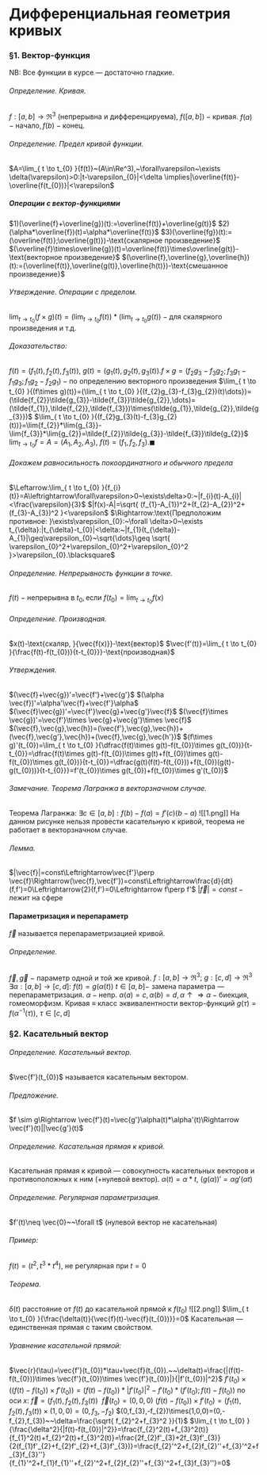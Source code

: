 # Дифференциальная геометрия кривых
### §1. Вектор-функция
NB: Все функции в курсе — достаточно гладкие.
###### Определение. Кривая.
$f:[a,b]\to\Re^3\text{ (непрерывна и дифференцируема), }f([a,b])-\text{кривая.}$ $f(a)-\text{начало},f(b)-\text{конец.}$
###### Определение. Предел кривой функции.
$A=\lim_{ t \to t_{0} }{f(t)}~(A\in\Re^3),~\forall\varepsilon~\exists \delta(\varepsilon)>0:|t-\varepsilon_{0}|<\delta \implies|\overline{f(t)}-\overline{f(t_{0})}|<\varepsilon$
##### Операции с вектор-функциями
$1)(\overline{f}+\overline{g})(t):=\overline{f(t)}+\overline{g(t)}$
$2)(\alpha*\overline{f})(t)=\alpha*\overline{f(t)}$
$3)(\overline{fg})(t):=(\overline{f(t)};\overline{g(t)})-\text{скалярное произведение}$
$(\overline{f}\times\overline{g})(t)=\overline{f(t)}\times\overline{g(t)}-\text{векторное произведение}$
$(\overline{f},\overline{g},\overline{h})(t):=(\overline{f(t)},\overline{g(t)},\overline{h(t)})-\text{смешанное произведение}$
###### Утверждение. Операции с пределом.
$\lim_{ t \to t_{0} }{(f\times g)(t)}=(\lim_{ t \to t_{0} }{f(t)})*(\lim_{ t \to t_{0} }{g(t)})-\text{для скалярного произведения и т.д.}$
###### Доказательство:
$f(t)=(f_{1}(t),f_{2}(t),f_{3}(t)),~g(t)=(g_{1}(t),g_{2}(t),g_{3}(t)).$$f\times g=(f_{2}g_{3}-f_{3}g_{2};f_{3}g_{1}-f_{1}g_{3};f_{1}g_{2}-f_{2}g_{1})-\text{по определению векторного произведения}$
$\lim_{ t \to t_{0} }{(f\times g)(t)}=(\lim_{ t \to t_{0} }{(f_{2}g_{3}-f_{3}g_{2})(t)\dots})=(\tilde{f_{2}}\tilde{g_{3}}-\tilde{f_{3}}\tilde{g_{2}},\dots)=(\tilde{f_{1}},\tilde{f_{2}},\tilde{f_{3}})\times(\tilde{g_{1}},\tilde{g_{2}},\tilde{g_{3}})$
$\lim_{ t \to t_{0} }{(f_{2}g_{3}(t)-f_{3}g_{2}(t))}=\lim{f_{2}}*\lim{g_{3}}-\lim{f_{3}}*\lim{g_{2}}=\tilde{f_{2}}\tilde{g_{3}}-\tilde{f_{3}}\tilde{g_{2}}$
$\lim_{ t \to t_{0} }{f}=A=(A_{1},A_{2},A_{3}),~f(t)=(f_{1},f_{2},f_{3}).\blacksquare$
###### Докажем равносильность покоординатного и обычного предела
$\Leftarrow:\lim_{ t \to t_{0} }{f_{i}(t)}=A\leftrightarrow\forall\varepsilon>0~\exists\delta>0:~|f_{i}(t)-A_{i}|<\frac{\varepsilon}{3}$
$|f(x)-A|=\sqrt{ (f_{1}-A_{1})^2+(f_{2}-A_{2})^2+(f_{3}-A_{3})^2 }<\varepsilon$
$\Rightarrow:\text{Предположим противное: }\exists\varepsilon_{0}:~\forall \delta>0~\exists t_{\delta}:|t_{\delta}-t_{0}|<\delta:~|f_{1}(t_{\delta})-A_{1}|\geq\varepsilon_{0}~\sqrt{\dots}\geq \sqrt{ \varepsilon_{0}^2+\varepsilon_{0}^2+\varepsilon_{0}^2 }>\varepsilon_{0}.\blacksquare$
###### Определение. Непрерывность функции в точке.
$f(t)-\text{непрерывна в }t_{0},\text{если }f(t_{0})=\lim_{ t \to t_{0} }{f(x)}$
###### Определение. Производная.
$x(t)-\text{скаляр, }{\vec{f(x)}}-\text{вектор}$
$\vec{f'(t)}=\lim_{ t \to t_{0} }{\frac{f(t)-f(t_{0})}{t-t_{0}}}-\text{производная}$
###### Утверждения.
$(\vec{f}+\vec{g})'=\vec{f'}+\vec{g'}$
$(\alpha \vec{f})'=\alpha'\vec{f}+\vec{f'}\alpha$
$(\vec{f}\vec{g})'=\vec{f'}\vec{g}+\vec{g'}\vec{f}$
$(\vec{f}\times \vec{g})'=\vec{f'}\times \vec{g}+\vec{g'}\times \vec{f}$
$(\vec{f},\vec{g},\vec{h})=(\vec{f'},\vec{g},\vec{h})+(\vec{f},\vec{g'},\vec{h})+(\vec{f},\vec{g},\vec{h'})$
$(f\times g)'(t_{0})=\lim_{ t \to t_{0} }{\dfrac{f(t)\times g(t)-f(t_{0})\times g(t_{0})}{t-t_{0}}=\dfrac{f(t)\times g(t)-f(t_{0})\times g(t)+f(t_{0})\times g(t)-f(t_{0})\times g(t_{0})}{t-t_{0}}=\dfrac{g(t)(f(t)-f(t_{0}))+f(t_{0})(g(t)-g(t_{0}))}{t-t_{0}}}=f'(t_{0})\times g(t_{0})+f(t_{0})\times g'(t_{0})$
###### Замечание. Теорема Лагранжа в векторзначном случае.
Теорема Лагранжа: $\exists c\in[a,b]:f(b)-f(a)=f'(c)(b-a)$
![[1.png]]
На данном рисунке нельзя провести касательную к кривой, теорема не работает в векторзначном случае.
###### Лемма.
$|\vec{f}|=const\Leftrightarrow\vec{f'}\perp \vec{f}\Rightarrow(\vec{f},\vec{f'})=const\Leftrightarrow\frac{d}{dt}(f,f')=0\Leftrightarrow{2}(f,f')=0\Leftrightarrow f\perp f'$
$|\vec{f}|=const-\text{лежит на сфере}$
#### Параметризация и перепараметр
$\vec{f}$  называется перепараметризацией кривой.
###### Определение.
$\vec{f},\vec{g}~-$ параметр одной и той же кривой. $f:[a,b]\to\Re^3;~g:[c,d]\to\Re^3$
$\exists \alpha:[a,b]\to[c,d]:~f(t)=g(\alpha(t))~t\in[a,b]-$ замена параметра — перепараметризация.
$\alpha-\text{непр.}~\alpha(a)=c,\alpha(b)=d,\alpha\uparrow\Rightarrow \alpha-\text{биекция, гомеоморфизм.}$
Кривая $\equiv$ класс эквивалентности вектор-функций $g(\tau)=f(\alpha^{-1}(\tau)),~\tau\in[c,d]$ 
### §2. Касательный вектор
###### Определение. Касательный вектор.
$\vec{f'}(t_{0})$ называется касательным вектором.
###### Предложение.
$f \sim g\Rightarrow \vec{f'}(t)=\vec{g'}\alpha(t)*\alpha'(t)\Rightarrow \vec{f'}(t)||\vec{g'}(t)$  
###### Определение. Касательная прямая к кривой.
Касательная прямая к кривой — совокупность касательных векторов и противоположных к ним (+нулевой вектор).
$\alpha(t)=\alpha*t,~(g(\alpha))'=\alpha g'(\alpha t)$
###### Определение. Регулярная параметризация.
$f'(t)\neq \vec{0}~~\forall t$ (нулевой вектор не касательная)
###### Пример:
$f(t)=(t^2,t^3*t^4)\text{, не регулярная при }t=0$
###### Теорема.
$\delta(t)$ расстояние от $f(t)$ до касательной прямой к $f(t_{0})$ 
![[2.png]]
$\lim_{ t \to t_{0} }{\frac{\delta(t)}{\vec{f}(t)-\vec{f}(t_{0})}}=0$
Касательная — единственная прямая с таким свойством.
###### Уравнение касательной прямой:
$\vec{r}(\tau)=\vec{f'}(t_{0})*\tau+\vec{f}(t_{0}).~~\delta(t)=\frac{|(f(t)-f(t_{0}))\times \vec{f'}(t_{0})\times \vec{f'}(t_{0})|}{|f'(t_{0})|^2}$
$f'(t_{0})\times((f(t)-f(t_{0}))\times f'(t_{0}))=(f(t)-f(t_{0}))*|f'(t_{0})|^2-f'(t_{0})*(f'(t_{0});f(t)-f(t_{0}))$ 
по оси $x:$ $\vec{f}=(f_{1}(t),f_{2}(t),f_{3}(t))~~\vec{f}(t_{0})=(0,0,0)$
$(f(t)-f(t_{0}))\times f'(t_{0})=(f_{1}(t),f_{2}(t),f_{3}(t))\times(1,0,0)=(0,f_{3},-f_{2})$
$(0,f_{3},-f_{2})\times(1,0,0)=(0,-f_{2},f_{3})~~\delta=\frac{\sqrt{ f_{2}^2+f_{3}^2 }}{1}$
$\lim_{ t \to t_{0} }{\frac{\delta^2}{|f(t)-f(t_{0})|^2}}=\frac{f_{2}^2(t)+f_{3}^2(t)}{f_{1}^2(t)+f_{2}^2(t)+f_{3}^2(t)}=\frac{2f_{2}f'_{3}+2f_{3}f'_{3}}{2(f_{1}f'_{2}+f_{2}f'_{2}+f_{3}f'_{3})}=\frac{f_{2}'^2+f_{2}f_{2}''+f_{3}'^2+f_{3}f_{3}''}{f_{1}'^2+f_{1}f_{1}''+f_{2}'^2+f_{2}f_{2}''+f_{3}'^2+f_{3}f_{3}''}=0$
